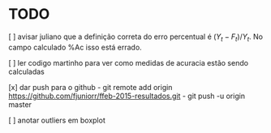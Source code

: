 TODO
===

[ ] avisar juliano que a definição correta do erro percentual é $(Y_t - F_t) / Y_t$. No campo calculado %Ac isso está errado.

[ ] ler codigo martinho para ver como medidas de acuracia estão sendo calculadas

[x] dar push para o github 
	- git remote add origin https://github.com/fjuniorr/ffeb-2015-resultados.git
	- git push -u origin master

[ ] anotar outliers em boxplot  